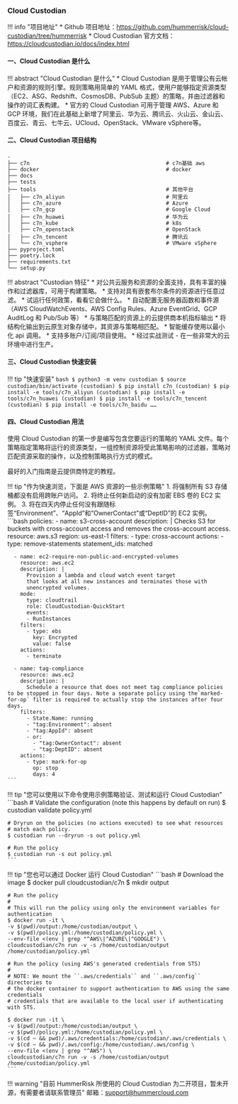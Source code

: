 
### Cloud Custodian

!!! info "项目地址"
    * Github 项目地址：https://github.com/hummerrisk/cloud-custodian/tree/hummerrisk
    * Cloud Custodian 官方文档：https://cloudcustodian.io/docs/index.html

#### 一、Cloud Custodian 是什么

!!! abstract "Cloud Custodian 是什么"
    * Cloud Custodian 是用于管理公有云帐户和资源的规则引擎。规则策略用简单的 YAML 格式，使用户能够指定资源类型（EC2、ASG、Redshift、CosmosDB、PubSub 主题）的策略，并由过滤器和操作的词汇表构建。
    * 官方的 Cloud Custodian 可用于管理 AWS、Azure 和 GCP 环境，我们在此基础上新增了阿里云、华为云、腾讯云、火山云、金山云、百度云、青云、七牛云、UCloud、OpenStack、VMware vSphere等。

#### 二、Cloud Custodian 项目结构

```
.
├── c7n                                           # c7n基础 aws
├── docker                                        # docker
├── docs
├── tests
├── tools                                         # 其他平台
│   ├── c7n_aliyun                                # 阿里云
│   ├── c7n_azure                                 # Azure          
│   ├── c7n_gcp                                   # Google Cloud
│   ├── c7n_huawei                                # 华为云
│   ├── c7n_kube                                  # k8s
│   ├── c7n_openstack                             # OpenStack
│   ├── c7n_tencent                               # 腾讯云
│   └── c7n_vsphere                               # VMware vSphere
├── pyproject.toml
├── poetry.lock
├── requirements.txt
└── setup.py                                       
```

!!! abstract "Custodian 特征"
    * 对公共云服务和资源的全面支持，具有丰富的操作和过滤器库，可用于构建策略。
    * 支持对具有嵌套布尔条件的资源进行任意过滤。
    * 试运行任何政策，看看它会做什么。
    * 自动配置无服务器函数和事件源（AWS CloudWatchEvents、AWS Config Rules、Azure EventGrid、GCP AuditLog 和 Pub/Sub 等）
    * 与策略匹配的资源上的云提供商本机指标输出
    * 将结构化输出到云原生对象存储中，其资源与策略相匹配。
    * 智能缓存使用以最小化 api 调用。
    * 支持多账户/订阅/项目使用。
    * 经过实战测试 - 在一些非常大的云环境中进行生产。

#### 三、Cloud Custodian 快速安装

!!! tip "快速安装"
        ```bash
        $ python3 -m venv custodian
        $ source custodian/bin/activate
        (custodian) $ pip install c7n
        (custodian) $ pip install -e tools/c7n_aliyun
        (custodian) $ pip install -e tools/c7n_huawei
        (custodian) $ pip install -e tools/c7n_tencent
        (custodian) $ pip install -e tools/c7n_baidu
        ……
        ```

#### 四、Cloud Custodian 用法

使用 Cloud Custodian 的第一步是编写包含您要运行的策略的 YAML 文件。每个策略指定策略将运行的资源类型，一组控制资源将受此策略影响的过滤器，策略对匹配资源采取的操作，以及控制策略执行方式的模式。

最好的入门指南是云提供商特定的教程。

!!! tip "作为快速浏览，下面是 AWS 资源的一些示例策略"
    1. 将强制所有 S3 存储桶都没有启用跨账户访问。
    2. 将终止任何新启动的没有加密 EBS 卷的 EC2 实例。
    3. 将在四天内停止任何没有跟随标签“Environment”、“AppId”和“OwnerContact”或“DeptID”的 EC2 实例。
    ```bash
    policies:
      - name: s3-cross-account
        description: |
          Checks S3 for buckets with cross-account access and
          removes the cross-account access.
        resource: aws.s3
        region: us-east-1
        filters:
          - type: cross-account
        actions:
          - type: remove-statements
            statement_ids: matched

      - name: ec2-require-non-public-and-encrypted-volumes
        resource: aws.ec2
        description: |
          Provision a lambda and cloud watch event target
          that looks at all new instances and terminates those with
          unencrypted volumes.
        mode:
          type: cloudtrail
          role: CloudCustodian-QuickStart
          events:
          - RunInstances
        filters:
          - type: ebs
            key: Encrypted
            value: false
        actions:
          - terminate

      - name: tag-compliance
        resource: aws.ec2
        description: |
          Schedule a resource that does not meet tag compliance policies to be stopped in four days. Note a separate policy using the`marked-for-op` filter is required to actually stop the instances after four days.
        filters:
          - State.Name: running
          - "tag:Environment": absent
          - "tag:AppId": absent
          - or:
            - "tag:OwnerContact": absent
            - "tag:DeptID": absent
        actions:
          - type: mark-for-op
            op: stop
            days: 4
    ```

!!! tip "您可以使用以下命令使用示例策略验证、测试和运行 Cloud Custodian"
    ```bash
    # Validate the configuration (note this happens by default on run)
    $ custodian validate policy.yml
    
    # Dryrun on the policies (no actions executed) to see what resources
    # match each policy.
    $ custodian run --dryrun -s out policy.yml
    
    # Run the policy
    $ custodian run -s out policy.yml
    ```

!!! tip "您也可以通过 Docker 运行 Cloud Custodian"
    ```bash
    # Download the image
    $ docker pull cloudcustodian/c7n
    $ mkdir output
    
    # Run the policy
    #
    # This will run the policy using only the environment variables for authentication
    $ docker run -it \
    -v $(pwd)/output:/home/custodian/output \
    -v $(pwd)/policy.yml:/home/custodian/policy.yml \
    --env-file <(env | grep "^AWS\|^AZURE\|^GOOGLE") \
    cloudcustodian/c7n run -v -s /home/custodian/output /home/custodian/policy.yml
    
    # Run the policy (using AWS's generated credentials from STS)
    #
    # NOTE: We mount the ``.aws/credentials`` and ``.aws/config`` directories to
    # the docker container to support authentication to AWS using the same credentials
    # credentials that are available to the local user if authenticating with STS.
    
    $ docker run -it \
    -v $(pwd)/output:/home/custodian/output \
    -v $(pwd)/policy.yml:/home/custodian/policy.yml \
    -v $(cd ~ && pwd)/.aws/credentials:/home/custodian/.aws/credentials \
    -v $(cd ~ && pwd)/.aws/config:/home/custodian/.aws/config \
    --env-file <(env | grep "^AWS") \
    cloudcustodian/c7n run -v -s /home/custodian/output /home/custodian/policy.yml
    ```

!!! warning "目前 HummerRisk 所使用的 Cloud Custodian 为二开项目，暂未开源，有需要者请联系管理员"
    邮箱：support@hummercloud.com
